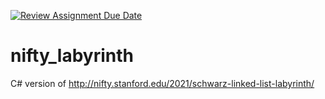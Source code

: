 [![Review Assignment Due Date](https://classroom.github.com/assets/deadline-readme-button-22041afd0340ce965d47ae6ef1cefeee28c7c493a6346c4f15d667ab976d596c.svg)](https://classroom.github.com/a/-gk3FVoY)
# nifty_labyrinth
C# version of http://nifty.stanford.edu/2021/schwarz-linked-list-labyrinth/
